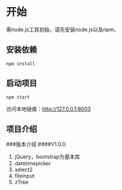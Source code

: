 <h1>
<a name="installation" class="anchor" href="#installation"><span class="mini-icon mini-icon-link"></span></a>开始</h1>

<p>需node.js工具初始，请先安装node.js以及npm。</p>

<h2>
<a name="installation" class="anchor" href="#installation"><span class="mini-icon mini-icon-link"></span></a>安装依赖</h2>

`npm install`

<h2>
<a name="installation" class="anchor" href="#installation"><span class="mini-icon mini-icon-link"></span></a>启动项目</h2>

`npm start`

<p>访问本地链接：<a href="http://127.0.0.1:8003">http://127.0.0.1:8003</a></p>

<h2>
<a name="installation" class="anchor" href="#installation"><span class="mini-icon mini-icon-link"></span></a>项目介绍</h2>

###版本介绍
####V1.0.0
1. jQuery，bootstrap为基本库
2. datetimepicker
3. select2
4. fileinput
5. zTree
